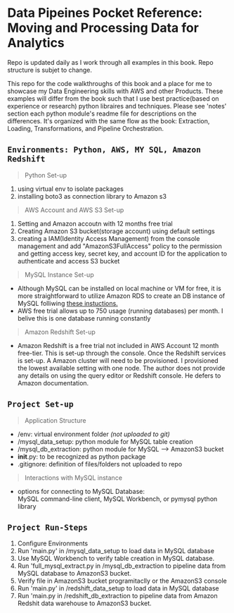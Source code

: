 # Data Pipeines Pocket Reference: Moving and Processing Data for Analytics  
Repo is updated daily as I work through all examples in this book. Repo structure is subjet to change.

This repo for the code walkthroughs of this book and a place for me to showcase my Data Engineering skills with AWS and other Products. These examples will differ from the book such that I use best practice(based on experience or research) python libraires and techniques. Please see 'notes' section each python module's readme file for descriptions on the differences. It's organized with the same flow as the book: Extraction, Loading, Transformations, and Pipeline Orchestration. 

## `Environments: Python, AWS, MY SQL, Amazon Redshift`

> Python Set-up

1. using virtual env to isolate packages  
1. installing boto3 as connection library to Amazon s3  

> AWS Account and AWS S3 Set-up  

1. Setting and Amazon accoutn with 12 months free trial
1. Creating Amazon S3 bucket(storage account) using default settings
1. creating a IAM(Identity Access Management) from the console management and add "AmazonS3FullAccess" policy to the permission and getting access key, secret key, and account ID for the application to authenticate and access S3 bucket

> MySQL Instance Set-up  

- Although MySQL can be installed on local machine or VM for free, it is more straightforward to utilize Amazon RDS to create an DB instance of MySQL folliwing  <a href="https://aws.amazon.com/getting-started/hands-on/create-mysql-db/" target="_blank">these instuctions.</a>
- AWS free trial allows up to 750 usage (running databases) per month. I belive this is one database running constantly

> Amazon Redshift Set-up
- Amazon Redshift is a free trial not included in AWS Account 12 month free-tier. This is set-up through the console. Once the Redshift services is set-up. A Amazon cluster will need to be provisioned. I provisioned the lowest available setting with one node. The author does not provide any details on using the query editor or Redshift console. He defers to Amazon documentation.

## `Project Set-up`  

>Application Structure  
- /env: virtual environment folder *(not uploaded to git)*  
- /mysql_data_setup: python module for MySQL table creation  
- /mysql_db_extraction: python module for MySQL --> AmazonS3 bucket
- __init__.py: to be recognized as python package
- .gitignore: definition of files/folders not uploaded to repo

> Interactions with MySQL instance  

- options for connecting to MySQL Database:  
MySQL command-line client, MySQL Workbench, or pymysql python library

## `Project Run-Steps`  
1. Configure Environments
1. Run 'main.py' in /mysql_data_setup to load data in MySQL database
1. Use MySQL Workbench to verify table creation in MySQL database.
1. Run 'full_mysql_extract.py in /mysql_db_extraction to pipeline data from MySQL database to AmazonS3 bucket.
1. Verify file in AmazonS3 bucket programitaclly or the AmazonS3 console
1. Run 'main.py' in /redshift_data_setup to load data in MySQL database
1. Run 'main.py in /redshift_db_extraction to pipeline data from Amazon Redshit data warehouse to AmazonS3 bucket. 
